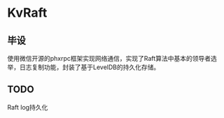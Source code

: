 # KvRaft

## 毕设

使用微信开源的phxrpc框架实现网络通信，实现了Raft算法中基本的领导者选举，日志复制功能，封装了基于LevelDB的持久化存储。

## TODO
Raft log持久化
